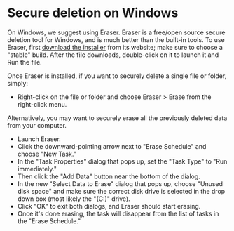 [Title]: # (La suppression sécurisée sous Windows)
[Order]: # (1)

# Secure deletion on Windows

On Windows, we suggest using Eraser. Eraser is a free/open source secure deletion tool for Windows, and is much better than the built-in tools. To use Eraser, first [download the installer](http://eraser.heidi.ie/download/) from its website; make sure to choose a "stable" build. After the file downloads, double-click on it to launch it and Run the file.

Once Eraser is installed, if you want to securely delete a single file or folder, simply:

*    Right-click on the file or folder and choose Eraser > Erase from the right-click menu.

Alternatively, you may want to securely erase all the previously deleted data from your computer.

*   Launch Eraser.
*   Click the downward-pointing arrow next to "Erase Schedule" and choose "New Task."
*   In the "Task Properties" dialog that pops up, set the "Task Type" to "Run immediately."
*   Then click the "Add Data" button near the bottom of the dialog.
*   In the new "Select Data to Erase" dialog that pops up, choose "Unused disk space" and make sure the correct disk drive is selected in the drop down box (most likely the "(C:)" drive).
*   Click "OK" to exit both dialogs, and Eraser should start erasing.
*   Once it's done erasing, the task will disappear from the list of tasks in the "Erase Schedule."